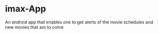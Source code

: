 # imax-App
An android app that enables one to get alerts of the movie schedules and new movies that are to come

